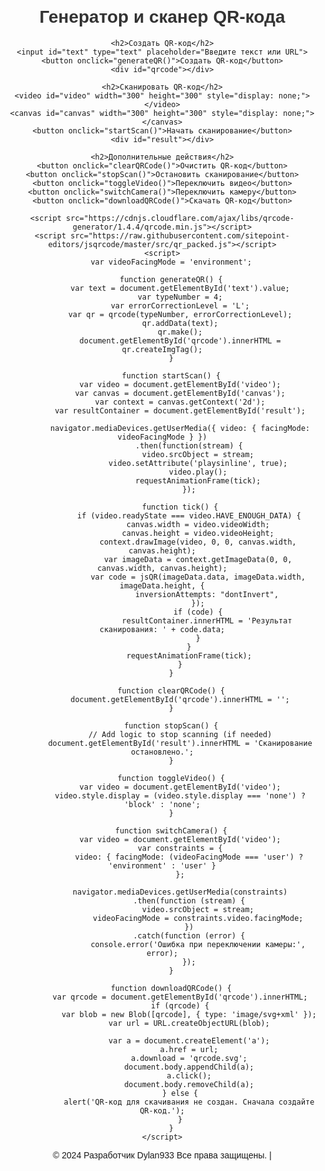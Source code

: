 
<head>
    <meta charset="UTF-8">
    <meta name="viewport" content="width=device-width, initial-scale=1.0">
    <title>Генератор и сканер QR-кода</title>
    <style>
        body {
            font-family: Arial, sans-serif;
            text-align: center;
            margin: 20px;
        }
        h1, h2 {
            color: #333;
        }
        input, button {
            margin: 10px;
            padding: 5px;
        }
        #qrcode {
            margin-top: 20px;
        }
        video, canvas {
            display: block;
            margin: 10px auto;
        }
    </style>
</head>
<body>
    <h1>Генератор и сканер QR-кода</h1>

    <h2>Создать QR-код</h2>
    <input id="text" type="text" placeholder="Введите текст или URL">
    <button onclick="generateQR()">Создать QR-код</button>
    <div id="qrcode"></div>

    <h2>Сканировать QR-код</h2>
    <video id="video" width="300" height="300" style="display: none;"></video>
    <canvas id="canvas" width="300" height="300" style="display: none;"></canvas>
    <button onclick="startScan()">Начать сканирование</button>
    <div id="result"></div>

    <h2>Дополнительные действия</h2>
    <button onclick="clearQRCode()">Очистить QR-код</button>
    <button onclick="stopScan()">Остановить сканирование</button>
    <button onclick="toggleVideo()">Переключить видео</button>
    <button onclick="switchCamera()">Переключить камеру</button>
    <button onclick="downloadQRCode()">Скачать QR-код</button>

    <script src="https://cdnjs.cloudflare.com/ajax/libs/qrcode-generator/1.4.4/qrcode.min.js"></script>
    <script src="https://raw.githubusercontent.com/sitepoint-editors/jsqrcode/master/src/qr_packed.js"></script>
    <script>
        var videoFacingMode = 'environment';

        function generateQR() {
            var text = document.getElementById('text').value;
            var typeNumber = 4;
            var errorCorrectionLevel = 'L';
            var qr = qrcode(typeNumber, errorCorrectionLevel);
            qr.addData(text);
            qr.make();
            document.getElementById('qrcode').innerHTML = qr.createImgTag();
        }

        function startScan() {
            var video = document.getElementById('video');
            var canvas = document.getElementById('canvas');
            var context = canvas.getContext('2d');
            var resultContainer = document.getElementById('result');

            navigator.mediaDevices.getUserMedia({ video: { facingMode: videoFacingMode } })
                .then(function(stream) {
                    video.srcObject = stream;
                    video.setAttribute('playsinline', true);
                    video.play();
                    requestAnimationFrame(tick);
                });

            function tick() {
                if (video.readyState === video.HAVE_ENOUGH_DATA) {
                    canvas.width = video.videoWidth;
                    canvas.height = video.videoHeight;
                    context.drawImage(video, 0, 0, canvas.width, canvas.height);
                    var imageData = context.getImageData(0, 0, canvas.width, canvas.height);
                    var code = jsQR(imageData.data, imageData.width, imageData.height, {
                        inversionAttempts: "dontInvert",
                    });
                    if (code) {
                        resultContainer.innerHTML = 'Результат сканирования: ' + code.data;
                    }
                }
                requestAnimationFrame(tick);
            }
        }

        function clearQRCode() {
            document.getElementById('qrcode').innerHTML = '';
        }

        function stopScan() {
            // Add logic to stop scanning (if needed)
            document.getElementById('result').innerHTML = 'Сканирование остановлено.';
        }

        function toggleVideo() {
            var video = document.getElementById('video');
            video.style.display = (video.style.display === 'none') ? 'block' : 'none';
        }

        function switchCamera() {
            var video = document.getElementById('video');
            var constraints = {
                video: { facingMode: (videoFacingMode === 'user') ? 'environment' : 'user' }
            };

            navigator.mediaDevices.getUserMedia(constraints)
                .then(function (stream) {
                    video.srcObject = stream;
                    videoFacingMode = constraints.video.facingMode;
                })
                .catch(function (error) {
                    console.error('Ошибка при переключении камеры:', error);
                });
        }

        function downloadQRCode() {
            var qrcode = document.getElementById('qrcode').innerHTML;
            if (qrcode) {
                var blob = new Blob([qrcode], { type: 'image/svg+xml' });
                var url = URL.createObjectURL(blob);

                var a = document.createElement('a');
                a.href = url;
                a.download = 'qrcode.svg';
                document.body.appendChild(a);
                a.click();
                document.body.removeChild(a);
            } else {
                alert('QR-код для скачивания не создан. Сначала создайте QR-код.');
            }
        }
    </script>
 <p>&copy; 2024 Разработчик  Dylan933 Все права защищены. | <span id="companyLink"></span></p>
